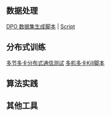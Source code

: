 ## 数据处理

[DPO 数据集生成脚本](toolkit/dpo_data_process.md) | [Script](https://gitee.com/jianzhnie/LLMReasoning/blob/main/llmreasoning/data_process/dpo_data_process.py)


## 分布式训练

[多节多卡分布式通信测试](toolkit/launch_multi_node_hccl_test.md)
[多机多卡Kill脚本](toolkit/kill_multi_nodes.md)


## 算法实践

## 其他工具
